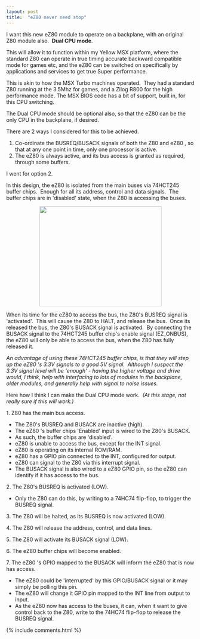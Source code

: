 ```yaml
---
layout: post
title:  "eZ80 never need stop"
---
```


<p>I want this new eZ80 module to operate on a backplane, with an original Z80 module also.&nbsp; <strong>Dual CPU mode</strong>.&nbsp;&nbsp;</p>

<p>This will allow it to function within my Yellow MSX platform, where the standard Z80 can operate in true timing accurate backward compatible mode for games etc, and the eZ80&nbsp;can be switched on specifically by applications and services to get true Super performance.&nbsp;&nbsp;<br></p>


<p>This is akin to how the MSX Turbo machines operated.&nbsp; They had a standard Z80 running at the 3.5Mhz for games, and a Zilog R800 for the high performance mode. The MSX BIOS code has a bit of support, built in, for this CPU switching.</p>


<p>The Dual CPU mode should be optional also, so that the eZ80&nbsp;can be the only CPU in the backplane, if desired.</p>


<p>There are 2 ways I considered for this to be achieved.</p>


<ol><li>Co-ordinate the BUSREQ/BUSACK signals of both the Z80 and eZ80&nbsp;, so that at any one point in time, only one processor is active.</li><li>The eZ80&nbsp;is always active, and its bus access is granted as required, through some buffers.&nbsp;&nbsp;</li></ol>


<p>I went for option 2.</p>


<p>In this design, the eZ80&nbsp;is isolated from the main buses via 74HCT245 buffer chips.&nbsp; Enough for all its address, control and data signals.&nbsp; The buffer chips are in 'disabled' state, when the Z80 is accessing the buses.&nbsp;&nbsp;</p>


<figure style="text-align: center"><img style="width: 327px; height: 268.99px;" width="327" height="268.99" src="{{ site.baseurl }}/assets/images/buffer-schematic-clip.png"></figure>


<p>When its time for the eZ80&nbsp;to access the bus, the Z80's BUSREQ signal is 'activated'.&nbsp; This will cause the Z80 to HALT, and release the bus.&nbsp; Once its released the bus, the Z80's BUSACK signal is activated.&nbsp; By connecting the BUSACK signal to the 74HCT245 buffer chip's enable signal (EZ_ONBUS), the eZ80&nbsp;will only be able to access the bus, when the Z80 has fully released it.<br></p>


<p><em>An advantage of using these 74HCT245 buffer chips, is that they will step up the eZ80&nbsp;'s 3.3V signals to a good 5V signal.&nbsp; Although I suspect the 3.3V signal level will be 'enough' - having the higher voltage and drive would, I think, help with interfacing to lots of modules in the backplane, older modules, and generally help with signal to noise issues.</em></p>


<p>Here how I think I can make the Dual CPU mode work.&nbsp;<em> (At this stage, not really sure if this will work.)</em><br></p>


<p>1. Z80 has the main bus access.</p>


<ul><li>The Z80's BUSREQ and BUSACK are inactive (high).</li><li>The eZ80&nbsp;'s buffer chips 'Enabled' input is wired to the Z80's BUSACK.</li><li>As such, the buffer chips are 'disabled'.</li><li>eZ80&nbsp;is unable to access the bus, except for the INT signal.</li><li>eZ80&nbsp;is operating on its internal ROM/RAM.</li><li>eZ80&nbsp;has a GPIO pin connected to the INT, configured for output.</li><li>eZ80&nbsp;can signal to the Z80 via this interrupt signal.</li><li>The BUSACK signal is also wired to a eZ80&nbsp;GPIO pin, so the eZ80&nbsp;can identify if it has access to the bus.</li></ul>


<p>2. The Z80's BUSREQ is activated (LOW).</p>


<ul><li>Only the Z80 can do this, by writing to a 74HC74 flip-flop, to trigger the BUSREQ signal.</li></ul>


<p>3. The Z80 will be halted, as its BUSREQ is now activated (LOW).</p>


<p>4. The Z80 will release the address, control, and data lines.</p>


<p>5. The Z80 will activate its BUSACK signal (LOW).</p>


<p>6. The eZ80&nbsp;buffer chips will become enabled.</p>


<p>7. The eZ80&nbsp;'s GPIO mapped to the BUSACK will inform the eZ80&nbsp;that is now has access.</p>


<ul><li>The eZ80&nbsp;could be 'interrupted' by this GPIO/BUSACK signal or it may simply be polling this pin.</li><li>The eZ80&nbsp;will change it GPIO pin mapped to the INT line from output to input.</li><li>As the eZ80&nbsp;now has access to the buses, it can, when it want to give control back to the Z80, write to the 74HC74 flip-flop to release the BUSREQ signal.</li></ul>

{% include comments.html %}
